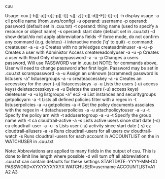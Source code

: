 cuu
 
Usage: cuu [-h][-a][-u][-p][-t][-s][-z][-c][-d][-F][-i][-c]
       -h  display usage
       -a  cli profile name      (from .aws/config)
       -u  operand:  username
       -p  operand:  password    (default set in .cuu.txt)
       -t  operand:  thing name  (used to specify a resource or object name)
       -s  operand:  start date  (default set in .cuu.txt)
       -d  show detail/do not apply abbreviations fields
       -F  force mode, do not confirm any command (e.g. deletes)
       -i  interactive mode ('q' to quit)
       -c  command:
                     createuser           -a -u -p                  Creates with no privledges
                     createadminuser      -a -u -p                  Creates a user with Administor Access
                     createreadonlyuser   -a -u -p                  Creates a user with Read Only
                     changepassword       -a -u -p                  Changes a users password, Will use PASSWORD var in .cuu.txt
                                                                    NOTE: for commands above, User will need to change password
                                                                          after first login.  Password may be set in .cuu.txt
                     scrampassword        -a -u                     Assign an unknown (scrammed) password
           ls        listusers            -a" 
                     listusergroups       -a -u
                     createaccesskey      -a -u                     Creates an accesskey for the user (-u)
                     listaccesskeys       -a -u                     Lists the users (-u) access keys)
                     deleteaccesskeys     -a -u                     Deletes the users (-u) access keys)
                     deleteuser           -a -u
           lg        listgroups           -a" 
                     ec2                  -a                        List instances and securitygroups
                     getpolicyarn         -a -t                     Lists all defined policies filter with a regex in -t
                     listuserpolicies     -a -u
                     getpolicies          -a -t                     Get the policy documents assciates with the regex in -t
                     detachuserpolicies   -a -u
                     attachpolicytouser   -a -u -t                  Specify the policy arn with -t
                     addusertogroup       -a -u -t                  Specify the group name with -t
           ca        cloudtrail-active    -a -s                     Lists active users since start date (-s)
           cu        cloudtrail-user      -a -u -s                  Lists user (-u) activity since start date (-s) 
           cz        cloudtrail-allusers  -a -s                     Runs cloudtrail-users for all users
           cw        cloudtrail-watch     -s                        Runs cloudtrail-users for each account in ACCOUNTLIST on the in WATCHUSER in .cuu.txt

Note: Abbreviations are applied to many fields in the output of cuu. This is done to limit line length where possible
      -d will turn off all abbreviations
.cuu.txt    can contain defaults for these settings
            STARTDATE=YYYY-MM-DD    PASSWORD=XYXYXYXYXYX    WATCHUSER=username    ACCOUNTLIST=A1 A2 A3


